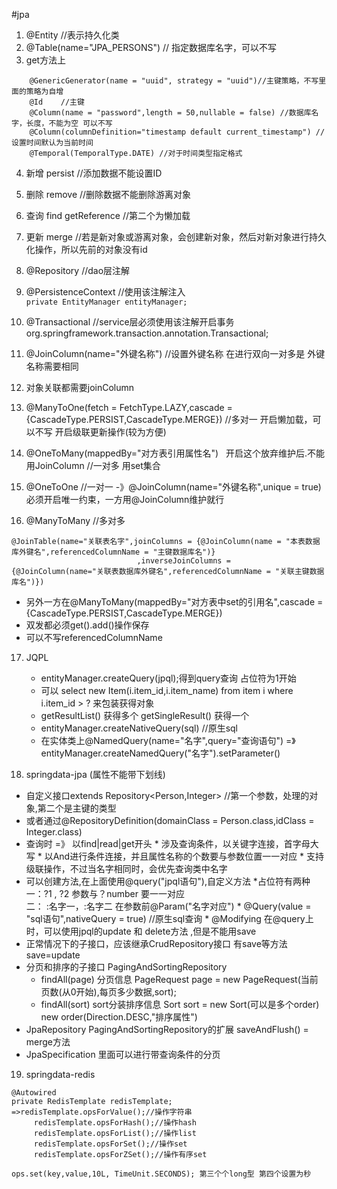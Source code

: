 #jpa
1. @Entity                   //表示持久化类
2. @Table(name="JPA_PERSONS")  // 指定数据库名字，可以不写
3. get方法上
  ``` 
	  @GenericGenerator(name = "uuid", strategy = "uuid")//主键策略，不写里面的策略为自增   
      @Id    //主键
      @Column(name = "password",length = 50,nullable = false) //数据库名字，长度，不能为空 可以不写
	  @Column(columnDefinition="timestamp default current_timestamp") //设置时间默认为当前时间
      @Temporal(TemporalType.DATE) //对于时间类型指定格式
  ```
4. 新增 persist //添加数据不能设置ID
5. 删除 remove  //删除数据不能删除游离对象
6. 查询 find getReference //第二个为懒加载
7. 更新 merge //若是新对象或游离对象，会创建新对象，然后对新对象进行持久化操作，所以先前的对象没有id 


8. @Repository //dao层注解
9. @PersistenceContext  //使用该注解注入  
  `private EntityManager entityManager;`

10. @Transactional //service层必须使用该注解开启事务   org.springframework.transaction.annotation.Transactional;

11. @JoinColumn(name="外键名称") //设置外键名称 在进行双向一对多是 外键名称需要相同
12. 对象关联都需要joinColumn
13. @ManyToOne(fetch = FetchType.LAZY,cascade = {CascadeType.PERSIST,CascadeType.MERGE}) //多对一  开启懒加载，可以不写 开启级联更新操作(较为方便)
14. @OneToMany(mappedBy="对方表引用属性名")   开启这个放弃维护后.不能用JoinColumn //一对多 用set集合
15. @OneToOne //一对一   -》@JoinColumn(name="外键名称",unique = true) 必须开启唯一约束，一方用@JoinColumn维护就行
16. @ManyToMany  //多对多
  ```
  @JoinTable(name="关联表名字",joinColumns = {@JoinColumn(name = "本表数据库外键名",referencedColumnName = "主键数据库名")}    
                              ,inverseJoinColumns = {@JoinColumn(name="关联表数据库外键名",referencedColumnName = "关联主键数据库名")})
  ```
  * 另外一方在@ManyToMany(mappedBy="对方表中set的引用名",cascade = {CascadeType.PERSIST,CascadeType.MERGE})
  * 双发都必须get().add()操作保存
  * 可以不写referencedColumnName


17. JQPL
    * entityManager.createQuery(jpql);得到query查询 占位符为1开始
    * 可以 select new Item(i.item_id,i.item_name) from item i where i.item_id > ? 来包装获得对象
    * getResultList() 获得多个 getSingleResult() 获得一个
    * entityManager.createNativeQuery(sql) //原生sql
    * 在实体类上@NamedQuery(name="名字",query="查询语句")  =》entityManager.createNamedQuery("名字").setParameter()




18. springdata-jpa (属性不能带下划线)
  * 自定义接口extends Repository<Person,Integer> //第一个参数，处理的对象,第二个是主键的类型
  * 或者通过@RepositoryDefinition(domainClass = Person.class,idClass = Integer.class)
  * 查询时  =》 以find|read|get开头
         * 涉及查询条件，以关键字连接，首字母大写
         * 以And进行条件连接，并且属性名称的个数要与参数位置一一对应
         * 支持级联操作，不过当名字相同时，会优先查询类中名字
  * 可以创建方法,在上面使用@query("jpql语句"),自定义方法
         *占位符有两种 一：?1 , ?2  参数与？number  要一一对应  
                       二： :名字一，:名字二   在参数前@Param("名字对应")
         * @Query(value = "sql语句",nativeQuery = true)  //原生sql查询
         * @Modifying 在@query上时，可以使用jpql的update 和 delete方法 ,但是不能用save
  * 正常情况下的子接口，应该继承CrudRepository接口 有save等方法  save=update
  * 分页和排序的子接口 PagingAndSortingRepository
    *  findAll(page)  分页信息 PageRequest page = new PageRequest(当前页数(从0开始),每页多少数据,sort);
    *  findAll(sort)  sort分装排序信息   Sort sort = new Sort(可以是多个order)    new order(Direction.DESC,"排序属性")
  * JpaRepository PagingAndSortingRepository的扩展   saveAndFlush() = merge方法
  * JpaSpecification 里面可以进行带查询条件的分页

19. springdata-redis
 ```
 @Autowired
 private RedisTemplate redisTemplate;
 =>redisTemplate.opsForValue();//操作字符串
      redisTemplate.opsForHash();//操作hash
      redisTemplate.opsForList();//操作list
      redisTemplate.opsForSet();//操作set
      redisTemplate.opsForZSet();//操作有序set
      
ops.set(key,value,10L, TimeUnit.SECONDS); 第三个个long型 第四个设置为秒
```
